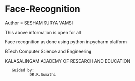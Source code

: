 # Face-Recognition

Author = SESHAM SURYA VAMSI

This above information is open for all

Face recognition as done using python in pycharm platform

BTech Computer Science and Engineering

KALASALINGAM ACADEMY OF RESEARCH AND EDUCATION


       
       Guided by:    
               DR.R.Sumathi
